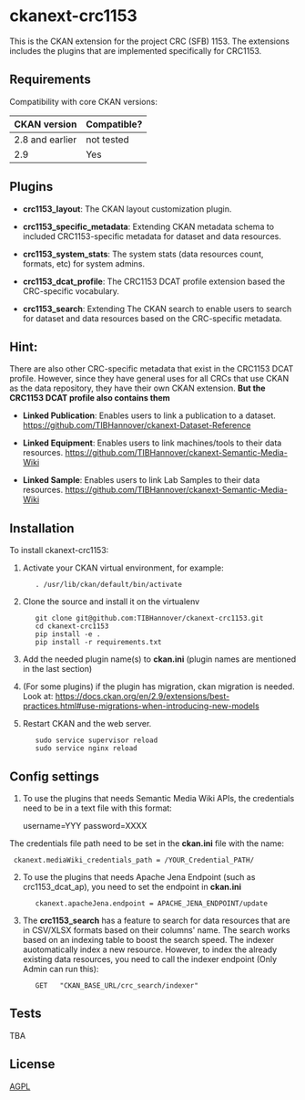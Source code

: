 
# ckanext-crc1153

This is the CKAN extension for the project CRC (SFB) 1153. The extensions includes the plugins that are implemented specifically for CRC1153. 


## Requirements

Compatibility with core CKAN versions:

| CKAN version    | Compatible?   |
| --------------- | ------------- |
| 2.8 and earlier | not tested    |
| 2.9             | Yes    |


## Plugins

- **crc1153_layout**: The CKAN layout customization plugin. 

- **crc1153_specific_metadata**: Extending CKAN metadata schema to included CRC1153-specific metadata for dataset and data resources. 

- **crc1153_system_stats**: The system stats (data resources count, formats, etc) for system admins.

- **crc1153_dcat_profile**: The CRC1153 DCAT profile extension based the CRC-specific vocabulary. 

- **crc1153_search**: Extending The CKAN search to enable users to search for dataset and data resources based on the CRC-specific metadata. 


## Hint: 

There are also other CRC-specific metadata that exist in the CRC1153 DCAT profile. However, since they have general uses for all CRCs that use CKAN as the data repository, they have their own CKAN extension. **But the CRC1153 DCAT profile also contains them**

- **Linked Publication**: Enables users to link a publication to a dataset. https://github.com/TIBHannover/ckanext-Dataset-Reference

- **Linked Equipment**: Enables users to link machines/tools to their data resources. https://github.com/TIBHannover/ckanext-Semantic-Media-Wiki

- **Linked Sample**: Enables users to link Lab Samples to their data resources. https://github.com/TIBHannover/ckanext-Semantic-Media-Wiki



## Installation


To install ckanext-crc1153:

1. Activate your CKAN virtual environment, for example:

          . /usr/lib/ckan/default/bin/activate

2. Clone the source and install it on the virtualenv

          git clone git@github.com:TIBHannover/ckanext-crc1153.git
          cd ckanext-crc1153
          pip install -e .
          pip install -r requirements.txt

3. Add the needed plugin name(s) to **ckan.ini** (plugin names are mentioned in the last section)

4. (For some plugins) if the plugin has migration, ckan migration is needed. Look at: https://docs.ckan.org/en/2.9/extensions/best-practices.html#use-migrations-when-introducing-new-models


5. Restart CKAN and the web server. 

          sudo service supervisor reload
          sudo service nginx reload


## Config settings

1. To use the plugins that needs Semantic Media Wiki APIs, the credentials need to be in a text file with this format:

     username=YYY
     password=XXXX 

The credentials file path need to be set in the **ckan.ini** file with the name:

     ckanext.mediaWiki_credentials_path = /YOUR_Credential_PATH/

2. To use the plugins that needs Apache Jena Endpoint (such as crc1153_dcat_ap), you need to set the endpoint in **ckan.ini**

          ckanext.apacheJena.endpoint = APACHE_JENA_ENDPOINT/update

3. The **crc1153_search** has a feature to search for data resources that are in CSV/XLSX formats based on their columns' name. The search works based on an indexing table to boost the search speed. The indexer auotomatically index a new resource. However, to index the already existing data resources, you need to call the indexer endpoint (Only Admin can run this):

          GET   "CKAN_BASE_URL/crc_search/indexer"


## Tests

TBA



## License

[AGPL](https://www.gnu.org/licenses/agpl-3.0.en.html)

